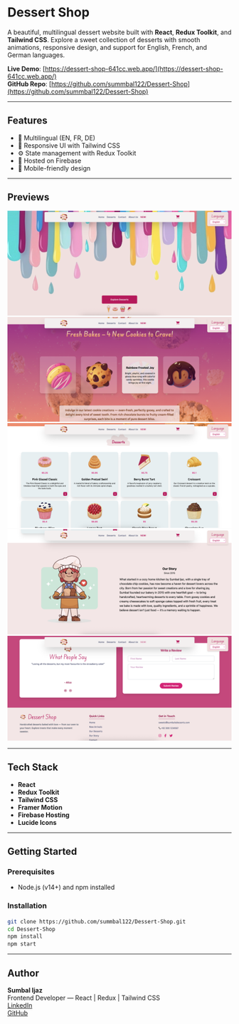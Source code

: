 # Dessert Shop

A beautiful, multilingual dessert website built with **React**, **Redux Toolkit**, and **Tailwind CSS**. Explore a sweet collection of desserts with smooth animations, responsive design, and support for English, French, and German languages.

**Live Demo**: [https://dessert-shop-641cc.web.app/](https://dessert-shop-641cc.web.app/)  
**GitHub Repo**: [https://github.com/summbal122/Dessert-Shop](https://github.com/summbal122/Dessert-Shop)

---

## Features

- 🧁 Multilingual (EN, FR, DE)  
- 🎨 Responsive UI with Tailwind CSS  
- ⚙️ State management with Redux Toolkit  
- 🚀 Hosted on Firebase  
- 📱 Mobile-friendly design  

---

## Previews

![Main Page](./screenshots/main.png)  
![Section 1](./screenshots/section1.png)  
![Section 2](./screenshots/section2.png)  
![Section 3](./screenshots/section3.png)  
![Section 4](./screenshots/section4.png)  

---

## Tech Stack

- **React**  
- **Redux Toolkit**  
- **Tailwind CSS**  
- **Framer Motion**  
- **Firebase Hosting**  
- **Lucide Icons**  

---

## Getting Started

### Prerequisites

- Node.js (v14+) and npm installed

### Installation

```bash
git clone https://github.com/summbal122/Dessert-Shop.git
cd Dessert-Shop
npm install
npm start
```

---

## Author

**Sumbal Ijaz**  
Frontend Developer — React | Redux | Tailwind CSS  
[LinkedIn](https://www.linkedin.com/in/sumbal-ijaz-90047925b/)  
[GitHub](https://github.com/summbal122)  